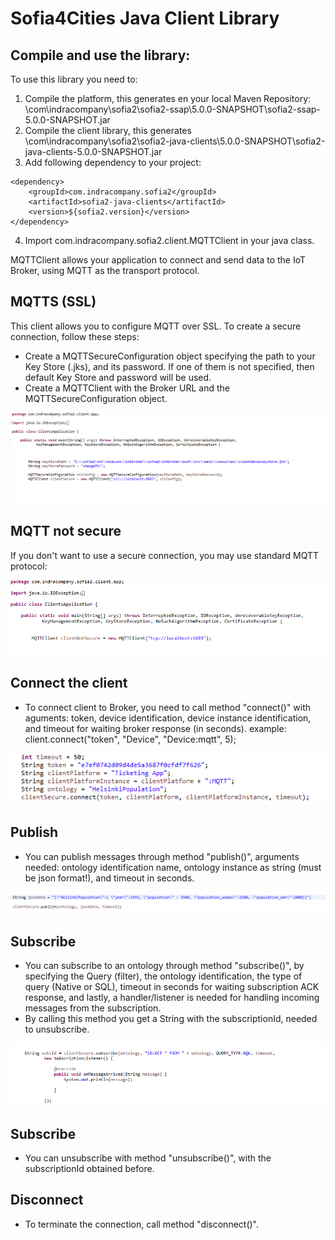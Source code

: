 Sofia4Cities Java Client Library
============================

## Compile and use the library:

To use this library you need to:
1. Compile the platform, this generates en your local Maven Repository: \com\indracompany\sofia2\sofia2-ssap\5.0.0-SNAPSHOT\sofia2-ssap-5.0.0-SNAPSHOT.jar
2. Compile the client library, this generates \com\indracompany\sofia2\sofia2-java-clients\5.0.0-SNAPSHOT\sofia2-java-clients-5.0.0-SNAPSHOT.jar
3.   Add following dependency to your project:
```
<dependency>
	<groupId>com.indracompany.sofia2</groupId>
	<artifactId>sofia2-java-clients</artifactId>
	<version>${sofia2.version}</version>
</dependency>
```

4. 	Import com.indracompany.sofia2.client.MQTTClient in your java class.



MQTTClient allows your application to connect and send data to the IoT Broker, using MQTT as the transport protocol.

## MQTTS (SSL) 

This client allows you to configure MQTT over SSL. To create a secure connection, follow these steps:

-	Create a MQTTSecureConfiguration object specifying the path to your Key Store (.jks), and its password. If one of them is not specified, then default Key Store and password will be used.
-	Create a MQTTClient with the Broker URL and the MQTTSecureConfiguration object.

![](./exampleSSL.png) 


## MQTT not secure 

If you don't want to use a secure connection, you may use standard MQTT protocol:

![](./exampleNotSSL.png) 


## Connect the client

-  To connect client to Broker, you need to call method "connect()" with aguments: token, device identification, device instance identification, and timeout for waiting broker response (in seconds). 
   example: client.connect("token", "Device", "Device:mqtt", 5); 

![](./exampleConnect.png) 


## Publish

-  You can publish messages through method "publish()", arguments needed: ontology identification name, ontology instance as string (must be json format!), and timeout in seconds.

![](./examplePub.png) 


## Subscribe

-	You can subscribe to an ontology through method "subscribe()", by specifying the Query (filter), the ontology identification, the type of query (Native or SQL), timeout in seconds for waiting subscription ACK response, and lastly, a handler/listener is needed for handling incoming messages from the subscription. 
-	By calling this method you get a String with the subscriptionId, needed to unsubscribe.

![](./exampleSubs.png) 


## Subscribe

-	You can unsubscribe with method "unsubscribe()", with the subscriptionId obtained before.



## Disconnect

-  To terminate the connection, call method "disconnect()".